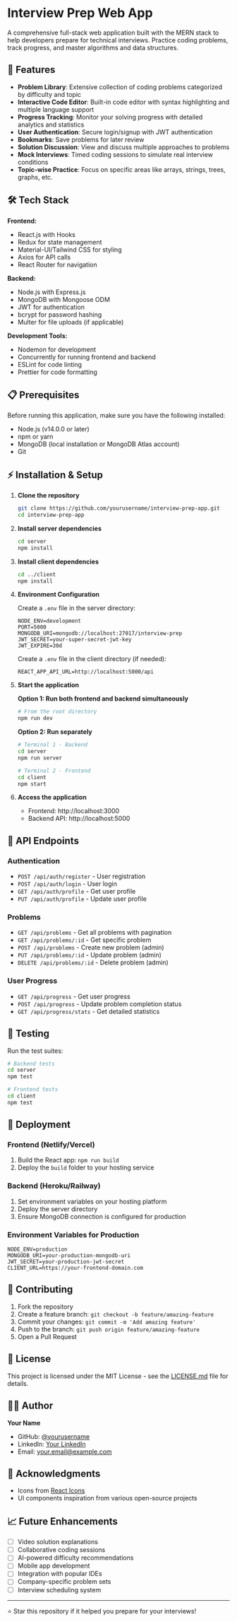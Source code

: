 # Interview Prep Web App

A comprehensive full-stack web application built with the MERN stack to help developers prepare for technical interviews. Practice coding problems, track progress, and master algorithms and data structures.

## 🚀 Features

- **Problem Library**: Extensive collection of coding problems categorized by difficulty and topic
- **Interactive Code Editor**: Built-in code editor with syntax highlighting and multiple language support
- **Progress Tracking**: Monitor your solving progress with detailed analytics and statistics
- **User Authentication**: Secure login/signup with JWT authentication
- **Bookmarks**: Save problems for later review
- **Solution Discussion**: View and discuss multiple approaches to problems
- **Mock Interviews**: Timed coding sessions to simulate real interview conditions
- **Topic-wise Practice**: Focus on specific areas like arrays, strings, trees, graphs, etc.

## 🛠️ Tech Stack

**Frontend:**
- React.js with Hooks
- Redux for state management
- Material-UI/Tailwind CSS for styling
- Axios for API calls
- React Router for navigation

**Backend:**
- Node.js with Express.js
- MongoDB with Mongoose ODM
- JWT for authentication
- bcrypt for password hashing
- Multer for file uploads (if applicable)

**Development Tools:**
- Nodemon for development
- Concurrently for running frontend and backend
- ESLint for code linting
- Prettier for code formatting

## 📋 Prerequisites

Before running this application, make sure you have the following installed:

- Node.js (v14.0.0 or later)
- npm or yarn
- MongoDB (local installation or MongoDB Atlas account)
- Git

## ⚡ Installation & Setup

1. **Clone the repository**
   ```bash
   git clone https://github.com/yourusername/interview-prep-app.git
   cd interview-prep-app
   ```

2. **Install server dependencies**
   ```bash
   cd server
   npm install
   ```

3. **Install client dependencies**
   ```bash
   cd ../client
   npm install
   ```

4. **Environment Configuration**
   
   Create a `.env` file in the server directory:
   ```env
   NODE_ENV=development
   PORT=5000
   MONGODB_URI=mongodb://localhost:27017/interview-prep
   JWT_SECRET=your-super-secret-jwt-key
   JWT_EXPIRE=30d
   ```

   Create a `.env` file in the client directory (if needed):
   ```env
   REACT_APP_API_URL=http://localhost:5000/api
   ```

5. **Start the application**
   
   **Option 1: Run both frontend and backend simultaneously**
   ```bash
   # From the root directory
   npm run dev
   ```

   **Option 2: Run separately**
   ```bash
   # Terminal 1 - Backend
   cd server
   npm run server

   # Terminal 2 - Frontend
   cd client
   npm start
   ```

6. **Access the application**
   - Frontend: http://localhost:3000
   - Backend API: http://localhost:5000

## 🔌 API Endpoints

### Authentication
- `POST /api/auth/register` - User registration
- `POST /api/auth/login` - User login
- `GET /api/auth/profile` - Get user profile
- `PUT /api/auth/profile` - Update user profile

### Problems
- `GET /api/problems` - Get all problems with pagination
- `GET /api/problems/:id` - Get specific problem
- `POST /api/problems` - Create new problem (admin)
- `PUT /api/problems/:id` - Update problem (admin)
- `DELETE /api/problems/:id` - Delete problem (admin)

### User Progress
- `GET /api/progress` - Get user progress
- `POST /api/progress` - Update problem completion status
- `GET /api/progress/stats` - Get detailed statistics

## 🧪 Testing

Run the test suites:

```bash
# Backend tests
cd server
npm test

# Frontend tests
cd client
npm test
```

## 🚀 Deployment

### Frontend (Netlify/Vercel)
1. Build the React app: `npm run build`
2. Deploy the `build` folder to your hosting service

### Backend (Heroku/Railway)
1. Set environment variables on your hosting platform
2. Deploy the server directory
3. Ensure MongoDB connection is configured for production

### Environment Variables for Production
```env
NODE_ENV=production
MONGODB_URI=your-production-mongodb-uri
JWT_SECRET=your-production-jwt-secret
CLIENT_URL=https://your-frontend-domain.com
```

## 🤝 Contributing

1. Fork the repository
2. Create a feature branch: `git checkout -b feature/amazing-feature`
3. Commit your changes: `git commit -m 'Add amazing feature'`
4. Push to the branch: `git push origin feature/amazing-feature`
5. Open a Pull Request

## 📄 License

This project is licensed under the MIT License - see the [LICENSE.md](LICENSE.md) file for details.

## 👨‍💻 Author

**Your Name**
- GitHub: [@yourusername](https://github.com/yourusername)
- LinkedIn: [Your LinkedIn](https://linkedin.com/in/yourprofile)
- Email: your.email@example.com

## 🙏 Acknowledgments


- Icons from [React Icons](https://react-icons.github.io/react-icons/)
- UI components inspiration from various open-source projects

## 📈 Future Enhancements

- [ ] Video solution explanations
- [ ] Collaborative coding sessions
- [ ] AI-powered difficulty recommendations
- [ ] Mobile app development
- [ ] Integration with popular IDEs
- [ ] Company-specific problem sets
- [ ] Interview scheduling system

---

⭐ Star this repository if it helped you prepare for your interviews!
